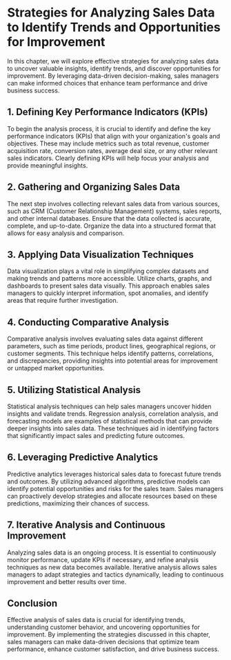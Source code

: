 Strategies for Analyzing Sales Data to Identify Trends and Opportunities for Improvement
===================================================================================================

In this chapter, we will explore effective strategies for analyzing sales data to uncover valuable insights, identify trends, and discover opportunities for improvement. By leveraging data-driven decision-making, sales managers can make informed choices that enhance team performance and drive business success.

1\. Defining Key Performance Indicators (KPIs)
---------------------------------------------

To begin the analysis process, it is crucial to identify and define the key performance indicators (KPIs) that align with your organization's goals and objectives. These may include metrics such as total revenue, customer acquisition rate, conversion rates, average deal size, or any other relevant sales indicators. Clearly defining KPIs will help focus your analysis and provide meaningful insights.

2\. Gathering and Organizing Sales Data
--------------------------------------

The next step involves collecting relevant sales data from various sources, such as CRM (Customer Relationship Management) systems, sales reports, and other internal databases. Ensure that the data collected is accurate, complete, and up-to-date. Organize the data into a structured format that allows for easy analysis and comparison.

3\. Applying Data Visualization Techniques
-----------------------------------------

Data visualization plays a vital role in simplifying complex datasets and making trends and patterns more accessible. Utilize charts, graphs, and dashboards to present sales data visually. This approach enables sales managers to quickly interpret information, spot anomalies, and identify areas that require further investigation.

4\. Conducting Comparative Analysis
----------------------------------

Comparative analysis involves evaluating sales data against different parameters, such as time periods, product lines, geographical regions, or customer segments. This technique helps identify patterns, correlations, and discrepancies, providing insights into potential areas for improvement or untapped market opportunities.

5\. Utilizing Statistical Analysis
---------------------------------

Statistical analysis techniques can help sales managers uncover hidden insights and validate trends. Regression analysis, correlation analysis, and forecasting models are examples of statistical methods that can provide deeper insights into sales data. These techniques aid in identifying factors that significantly impact sales and predicting future outcomes.

6\. Leveraging Predictive Analytics
----------------------------------

Predictive analytics leverages historical sales data to forecast future trends and outcomes. By utilizing advanced algorithms, predictive models can identify potential opportunities and risks for the sales team. Sales managers can proactively develop strategies and allocate resources based on these predictions, maximizing their chances of success.

7\. Iterative Analysis and Continuous Improvement
------------------------------------------------

Analyzing sales data is an ongoing process. It is essential to continuously monitor performance, update KPIs if necessary, and refine analysis techniques as new data becomes available. Iterative analysis allows sales managers to adapt strategies and tactics dynamically, leading to continuous improvement and better results over time.

Conclusion
----------

Effective analysis of sales data is crucial for identifying trends, understanding customer behavior, and uncovering opportunities for improvement. By implementing the strategies discussed in this chapter, sales managers can make data-driven decisions that optimize team performance, enhance customer satisfaction, and drive business success.
